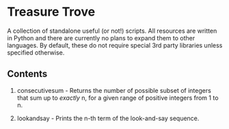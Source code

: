 # Treasure Trove
A collection of standalone useful (or not!) scripts. All resources are written
in Python and there are currently no plans to expand them to other languages.
By default, these do not require special 3rd party libraries unless specified
otherwise.

## Contents
1. consecutivesum - Returns the number of possible subset of integers that sum
up to _exactly_ n, for a given range of positive integers from 1 to n.

2. lookandsay - Prints the n-th term of the look-and-say sequence.